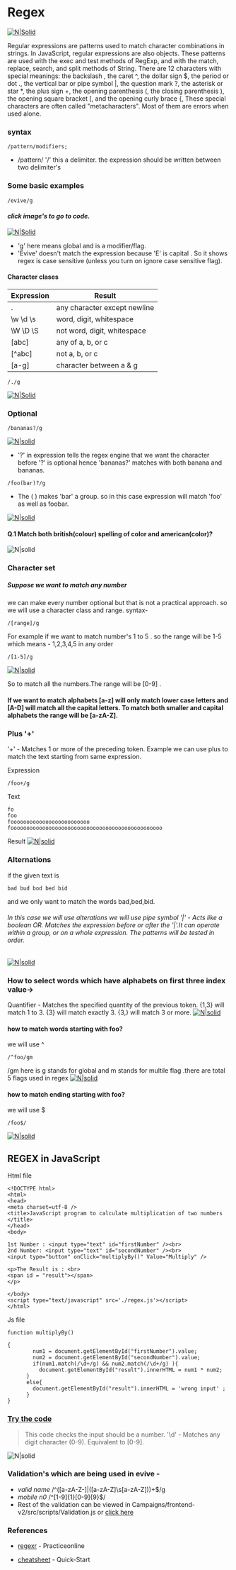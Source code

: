 # Regex

[![N|Solid](http://onlineregextester.jareblinux.com/assets/og.png )](https://regexr.com/)

Regular expressions are patterns used to match character combinations in strings. In JavaScript, regular expressions are also objects. These patterns are used with the exec and test methods of RegExp, and with the match, replace, search, and split methods of String. 
There are 12 characters with special meanings: the backslash \, the caret ^, the dollar sign $, the period or dot ., the vertical bar or pipe symbol |, the question mark ?, the asterisk or star *, the plus sign +, the opening parenthesis (, the closing parenthesis ), the opening square bracket [, and the opening curly brace {, These special characters are often called "metacharacters". Most of them are errors when used alone.
### syntax
```
/pattern/modifiers;
```
- /pattern/    '/' this a delimiter. the expression should be written between two delimiter's
### Some basic examples

 ```
/evive/g
```
#### *click image's to go to code.*

 [![N|Solid](https://047f018102c8c8f717a6-1efb167bc857a9871c34d9fa1ea1cbde.ssl.cf1.rackcdn.com/regex%20images/regex%20evive%201.png)](https://regexr.com/3kkqe)
 - 'g' here means global and is a modifier/flag.
 - 'Evive' doesn't match the expression because 'E' is capital . So it shows regex is case         sensitive (unless you turn on ignore case sensitive flag).

 #### Character clases
|  Expression   | Result   |
|---|---|
| .  | any character except newline  |
|  \w \d \s | 	word, digit, whitespace  |
| \W \D \S  |  	not word, digit, whitespace |
| [abc]  |  any of a, b, or c |
|  [^abc] |  not a, b, or c |
| [a-g]  |  character between a & g |
 
 
 ```
 /./g
 ```
 
 [![N|Solid](https://047f018102c8c8f717a6-1efb167bc857a9871c34d9fa1ea1cbde.ssl.cf1.rackcdn.com/regex%20images/regex%20evive%202%20..png)](https://regexr.com/3kkr3)
### Optional
```
/bananas?/g
```

[![N|solid](https://047f018102c8c8f717a6-1efb167bc857a9871c34d9fa1ea1cbde.ssl.cf1.rackcdn.com/regex%20images/regex%20evive%203%20banana.png)](https://regexr.com/3kkrl)

- '?' in expression tells the regex engine that we want the character before '?' is optional hence 'bananas?' matches with both banana and bananas. 

```
/foo(bar)?/g
```
- The ( ) makes 'bar' a group. so in this case expression will match 'foo' as well as foobar.

[![N|solid](https://047f018102c8c8f717a6-1efb167bc857a9871c34d9fa1ea1cbde.ssl.cf1.rackcdn.com/regex%20images/regex%20evive%204%20foobar.png)](https://regexr.com/3kkru)

#### Q.1  Match both british(colour) spelling of color and american(color)?
![N|solid](https://047f018102c8c8f717a6-1efb167bc857a9871c34d9fa1ea1cbde.ssl.cf1.rackcdn.com/regex%20images/regex%20evive%20color%205%20.png)


### Character set
##### Suppose we want to match any number 
we can make every number optional but that is not a practical approach.
so we will use a character class and range. syntax-  
```
/[range]/g
```
For example if we want to match number's 1 to 5 . so the range will be 1-5 which means - 1,2,3,4,5 in any order
```
/[1-5]/g
 ```
 [![N|solid](https://047f018102c8c8f717a6-1efb167bc857a9871c34d9fa1ea1cbde.ssl.cf1.rackcdn.com/regex%20images/regex%20evive%206%201-5.png)](https://regexr.com/3kkt5)
 
 So to match all the numbers.The range will be [0-9] .
 
 #### If we want to match alphabets [a-z] will only match lower case letters and [A-D] will match all the capital letters. To match both smaller and capital alphabets the range will be [a-zA-Z].
 
### Plus '+'
'+' - Matches 1 or more of the preceding token.
 Example
 we can use plus to match the text starting from same expression.
 
 Expression
 ```
 /foo+/g
 ```
Text
```
fo
foo
fooooooooooooooooooooooooo
foooooooooooooooooooooooooooooooooooooooooooooooo
```
Result
 [![N|solid](https://047f018102c8c8f717a6-1efb167bc857a9871c34d9fa1ea1cbde.ssl.cf1.rackcdn.com/regex%20images/regex%20foo+.png)](https://regexr.com/3kktt)

 
### Alternations

if the given text is 
```
bad bud bod bed bid
```
and we only want to match the words bad,bed,bid.

######  In this case we will use alterations we will use pipe symbol '|' - Acts like a boolean OR. Matches the expression before or after the '|'.It can operate within a group, or on a whole expression. The patterns will be tested in order.


[![N|solid](https://047f018102c8c8f717a6-1efb167bc857a9871c34d9fa1ea1cbde.ssl.cf1.rackcdn.com/regex%20images/regex%20pipe.png)](https://regexr.com/3kkuf)
### How to select words which have alphabets on first three index value->
Quantifier - Matches the specified quantity of the previous token. {1,3} will match 1 to 3. {3} will match exactly 3. {3,} will match 3 or more.
[![N|solid](https://047f018102c8c8f717a6-1efb167bc857a9871c34d9fa1ea1cbde.ssl.cf1.rackcdn.com/regex%20images/max%203.png)](https://regexr.com/3kldf)

 #### how to match words starting with foo? 
 we will use ^
 ```
 /^foo/gm
 ```
  /gm here is g stands for global and m stands for multile flag .there are total 5 flags used in regex
[![N|solid](https://047f018102c8c8f717a6-1efb167bc857a9871c34d9fa1ea1cbde.ssl.cf1.rackcdn.com/regex%20images/%5Efoo.png)](https://regexr.com/3kleg)

 #### how to match ending starting with foo?
 we will use $
```
/foo$/
```
[![N|solid](https://047f018102c8c8f717a6-1efb167bc857a9871c34d9fa1ea1cbde.ssl.cf1.rackcdn.com/regex%20images/foo$.png)](https://regexr.com/3kles)




## REGEX in JavaScript

Html file
```
<!DOCTYPE html>
<html>
<head>
<meta charset=utf-8 />
<title>JavaScript program to calculate multiplication of two numbers </title>
</head>
<body>

1st Number : <input type="text" id="firstNumber" /><br>
2nd Number: <input type="text" id="secondNumber" /><br>
<input type="button" onClick="multiplyBy()" Value="Multiply" />

<p>The Result is : <br>
<span id = "result"></span>
</p>

</body>
<script type="text/javascript" src='./regex.js'></script>
</html>
```
Js file
```
function multiplyBy()

{
        num1 = document.getElementById("firstNumber").value;
        num2 = document.getElementById("secondNumber").value;
        if(num1.match(/\d+/g) && num2.match(/\d+/g) ){
          document.getElementById("result").innerHTML = num1 * num2;
      }
      else{
        document.getElementById("result").innerHTML = 'wrong input' ;
      }
}
```
### [Try the code](https://codepen.io/GAVISHSETHI/pen/gvRKpZ?editors=1010)
>This code checks the input should be a number. 
> '\d' - Matches any digit character (0-9). Equivalent to [0-9].

![N|solid](https://047f018102c8c8f717a6-1efb167bc857a9871c34d9fa1ea1cbde.ssl.cf1.rackcdn.com/regex%20images/regex%20%5Cd%20etc.png)


### Validation's which are being used in evive -

- *valid name*  /^([a-zA-Z-]|([a-zA-Z]\s[a-zA-Z]))+$/g
-  *mobile n0*  /^[1-9]{1}[0-9]{9}$/
-  Rest of the validation can be viewed in Campaigns/frontend-v2/src/scripts/Validation.js or [click here]


### References
* [regexr] - Practiceonline
* [cheatsheet]  - Quick-Start

   [cheatsheet]: <http://www.rexegg.com/regex-quickstart.html>
   [regexr]: <https://regexr.com/>
   [click here]: <https://github.com/EviveHealth/Campaigns/blob/master/frontend-v2/src/scripts/Validation.js>
  
 
